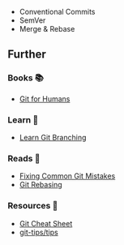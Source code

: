 - Conventional Commits
- SemVer
- Merge & Rebase

## Further

### Books 📚

- [Git for Humans](https://app.thestorygraph.com/books/47a2c132-9388-4cd1-a4d9-62e70c2bd793)

### Learn 🧠

- [Learn Git Branching](https://learngitbranching.js.org/)

### Reads 📄

- [Fixing Common Git Mistakes](https://maggieappleton.com/git-mistakes)
- [Git Rebasing](https://git-scm.com/book/en/v2/Git-Branching-Rebasing)

### Resources 🧩

- [Git Cheat Sheet](https://training.github.com/downloads/github-git-cheat-sheet.pdf)
- [git-tips/tips](https://github.com/git-tips/tips#readme)
